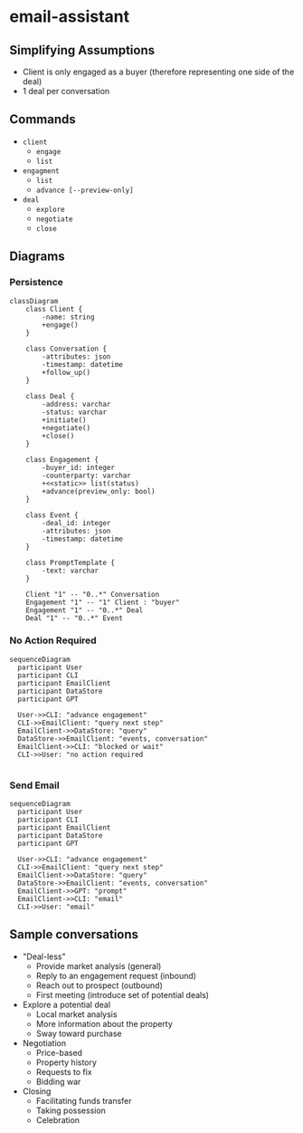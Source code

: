 # email-assistant

## Simplifying Assumptions
* Client is only engaged as a buyer (therefore representing one side of the deal)
* 1 deal per conversation

## Commands
* `client`
  * `engage`
  * `list`
* `engagment`
  * `list`
  * `advance [--preview-only]`
* `deal`
  * `explore`
  * `negotiate`
  * `close`

## Diagrams
### Persistence
```mermaid
classDiagram
    class Client {
        -name: string
        +engage()
    }
        
    class Conversation {
        -attributes: json
        -timestamp: datetime
        +follow_up()
    }
    
    class Deal {
        -address: varchar
        -status: varchar
        +initiate()
        +negotiate()
        +close()
    }
    
    class Engagement {
        -buyer_id: integer
        -counterparty: varchar
        +<<static>> list(status)
        +advance(preview_only: bool)
    }
    
    class Event {
        -deal_id: integer
        -attributes: json
        -timestamp: datetime
    }
    
    class PromptTemplate {
        -text: varchar
    }

    Client "1" -- "0..*" Conversation
    Engagement "1" -- "1" Client : "buyer"
    Engagement "1" -- "0..*" Deal
    Deal "1" -- "0..*" Event 
```

### No Action Required
```mermaid
sequenceDiagram
  participant User
  participant CLI
  participant EmailClient
  participant DataStore
  participant GPT

  User->>CLI: "advance engagement"
  CLI->>EmailClient: "query next step"
  EmailClient->>DataStore: "query"
  DataStore->>EmailClient: "events, conversation"
  EmailClient->>CLI: "blocked or wait"
  CLI->>User: "no action required      
  
```

### Send Email
```mermaid
sequenceDiagram 
  participant User
  participant CLI
  participant EmailClient
  participant DataStore
  participant GPT

  User->>CLI: "advance engagement"
  CLI->>EmailClient: "query next step"
  EmailClient->>DataStore: "query"
  DataStore->>EmailClient: "events, conversation"
  EmailClient->>GPT: "prompt"
  EmailClient->>CLI: "email"
  CLI->>User: "email"

```

## Sample conversations
* "Deal-less"
  * Provide market analysis (general)
  * Reply to an engagement request (inbound)
  * Reach out to prospect (outbound)
  * First meeting (introduce set of potential deals)
* Explore a potential deal
  * Local market analysis
  * More information about the property
  * Sway toward purchase
* Negotiation
  * Price-based
  * Property history
  * Requests to fix
  * Bidding war
* Closing
  * Facilitating funds transfer
  * Taking possession
  * Celebration